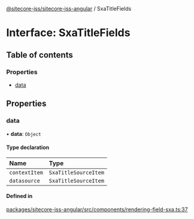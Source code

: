 [@sitecore-jss/sitecore-jss-angular](../README.md) / SxaTitleFields

# Interface: SxaTitleFields

## Table of contents

### Properties

- [data](SxaTitleFields.md#data)

## Properties

### data

• **data**: `Object`

#### Type declaration

| Name | Type |
| :------ | :------ |
| `contextItem` | `SxaTitleSourceItem` |
| `datasource` | `SxaTitleSourceItem` |

#### Defined in

[packages/sitecore-jss-angular/src/components/rendering-field-sxa.ts:37](https://github.com/Sitecore/jss/blob/e6585dba1/packages/sitecore-jss-angular/src/components/rendering-field-sxa.ts#L37)
